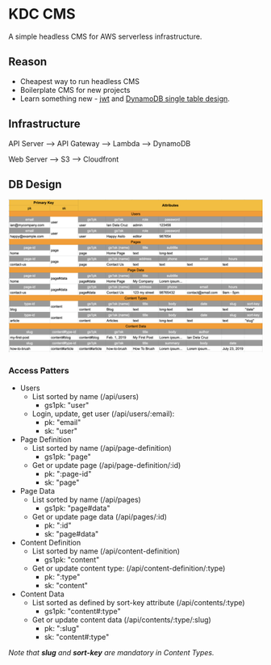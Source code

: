 # KDC CMS

A simple headless CMS for AWS serverless infrastructure.

## Reason

* Cheapest way to run headless CMS
* Boilerplate CMS for new projects
* Learn something new - [jwt](https://jwt.io/) and [DynamoDB single table design](https://youtu.be/HaEPXoXVf2k?t=2844).

## Infrastructure

API Server --> API Gateway --> Lambda --> DynamoDB

Web Server --> S3 --> Cloudfront

## DB Design

![DB Design](docs/img/db-design.png)

### Access Patters

* Users
  * List sorted by name (/api/users)
    * gs1pk: "user"
  * Login, update, get user (/api/users/:email):
    * pk: "email"
    * sk: "user"
* Page Definition
  * List sorted by name (/api/page-definition)
    * gs1pk: "page"
  * Get or update page (/api/page-definition/:id)
    * pk: ":page-id"
    * sk: "page"
* Page Data
  * List sorted by name (/api/pages)
    * gs1pk: "page#data"
  * Get or update page data (/api/pages/:id)
    * pk: ":id"
    * sk: "page#data"
* Content Definition
  * List sorted by name (/api/content-definition)
    * gs1pk: "content"
  * Get or update content type: (/api/content-definition/:type)
    * pk: ":type"
    * sk: "content"
* Content Data
  * List sorted as defined by sort-key attribute (/api/contents/:type)
    * gs1pk: "content#:type"
  * Get or update content data (/api/contents/:type/:slug)
    * pk: ":slug"
    * sk: "content#:type"

*Note that **slug** and **sort-key** are mandatory in Content Types.*
